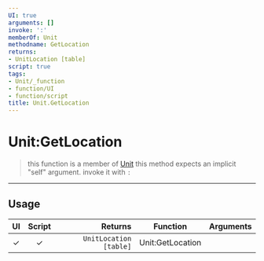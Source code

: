 ```yaml
---
UI: true
arguments: []
invoke: ':'
memberOf: Unit
methodname: GetLocation
returns:
- UnitLocation [table]
script: true
tags:
- Unit/_function
- function/UI
- function/script
title: Unit.GetLocation
---
```

# Unit:GetLocation
> this function is a member of [Unit](civ-6/lua/Unit.md)
> this method expects an implicit "self" argument. invoke it with `:`
-----
## Usage
|  UI | Script | Returns | Function | Arguments |
|:---:|:------:|-------:|:--------:|:---------|
|✓|✓|`UnitLocation [table]`|Unit:GetLocation||
